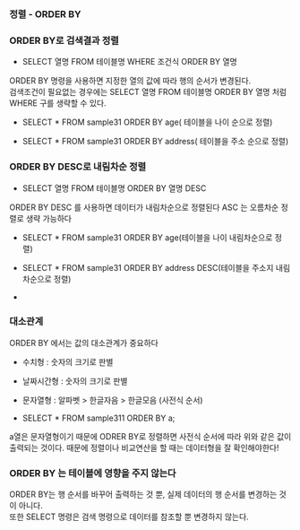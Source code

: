 ### 정렬 - ORDER BY

### ORDER BY로 검색결과 정렬

- SELECT 열명 FROM 테이블명 WHERE 조건식 ORDER BY 열명<br>

ORDER BY 명령을 사용하면 지정한 열의 값에 따라 행의 순서가 변경된다.<br>
검색조건이 필요없는 경우에는 SELECT 열명 FROM 테이블명 ORDER BY 열명 처럼 WHERE 구를 생략할 수 있다.<br>

- SELECT * FROM sample31 ORDER BY age( 테이블을 나이 순으로 정렬)

- SELECT * FROM sample31 ORDER BY address( 테이블을 주소 순으로 정렬)

### ORDER BY DESC로 내림차순 정렬

- SELECT 열명 FROM 테이블명 ORDER BY 열명 DESC<br>

ORDER BY DESC 를 사용하면 데이터가 내림차순으로 정렬된다
ASC 는 오름차순 정렬로 생략 가능하다
- SELECT * FROM sample31 ORDER BY age(테이블을 나이 내림차순으로 정렬)

- SELECT * FROM sample31 ORDER BY address DESC(테이블을 주소지 내림차순으로 정렬)
- 
### 대소관계
ORDER BY 에서는 값의 대소관계가 중요하다

- 수치형 : 숫자의 크기로 판별
- 날짜시간형 : 숫자의 크기로 판별
- 문자열형 : 알파벳 > 한글자음 > 한글모음 (사전식 순서)

- SELECT * FROM sample311 ORDER BY a;

a열은 문자열형이기 때문에 ODRER BY로 정렬하면 사전식 순서에 따라 위와 같은 값이 출력되는 것이다. 때문에 정렬이나 비교연산을 할 때는 데이터형을 잘 확인해야한다!

### ORDER BY 는 테이블에 영향을 주지 않는다
ORDER BY는 행 순서를 바꾸어 출력하는 것 뿐, 실제 데이터의 행 순서를 변경하는 것이 아니다. <br>
또한 SELECT 명령은 검색 명령으로 데이터를 참조할 뿐 변경하지 않는다.
